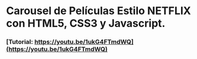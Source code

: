 # Carousel de Películas Estilo NETFLIX con HTML5, CSS3 y Javascript.
### [Tutorial: https://youtu.be/1ukG4FTmdWQ](https://youtu.be/1ukG4FTmdWQ)



